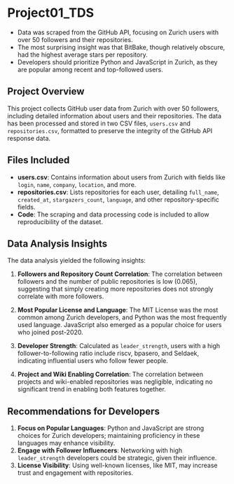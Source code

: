 # Project01_TDS
- Data was scraped from the GitHub API, focusing on Zurich users with over 50 followers and their repositories.
- The most surprising insight was that BitBake, though relatively obscure, had the highest average stars per repository.
- Developers should prioritize Python and JavaScript in Zurich, as they are popular among recent and top-followed users.

## Project Overview

This project collects GitHub user data from Zurich with over 50 followers, including detailed information about users and their repositories. The data has been processed and stored in two CSV files, `users.csv` and `repositories.csv`, formatted to preserve the integrity of the GitHub API response data.

## Files Included

- **users.csv**: Contains information about users from Zurich with fields like `login`, `name`, `company`, `location`, and more.
- **repositories.csv**: Lists repositories for each user, detailing `full_name`, `created_at`, `stargazers_count`, `language`, and other repository-specific fields.
- **Code**: The scraping and data processing code is included to allow reproducibility of the dataset.
  
## Data Analysis Insights

The data analysis yielded the following insights:

1. **Followers and Repository Count Correlation**: The correlation between followers and the number of public repositories is low (0.065), suggesting that simply creating more repositories does not strongly correlate with more followers.
   
2. **Most Popular License and Language**: The MIT License was the most common among Zurich developers, and Python was the most frequently used language. JavaScript also emerged as a popular choice for users who joined post-2020.
   
3. **Developer Strength**: Calculated as `leader_strength`, users with a high follower-to-following ratio include riscv, bpasero, and Seldaek, indicating influential users who follow fewer people.
   
4. **Project and Wiki Enabling Correlation**: The correlation between projects and wiki-enabled repositories was negligible, indicating no significant trend in enabling both features together.

## Recommendations for Developers

1. **Focus on Popular Languages**: Python and JavaScript are strong choices for Zurich developers; maintaining proficiency in these languages may enhance visibility.
2. **Engage with Follower Influencers**: Networking with high `leader_strength` developers could be strategic, given their influence.
3. **License Visibility**: Using well-known licenses, like MIT, may increase trust and engagement with repositories.
